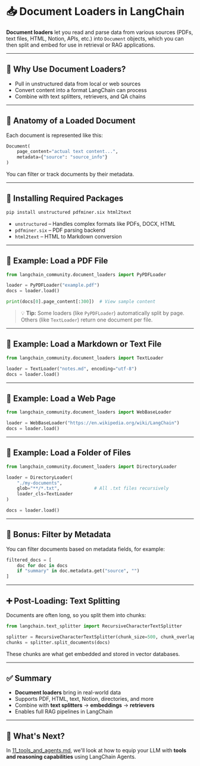 # 📥 Document Loaders in LangChain

**Document loaders** let you read and parse data from various sources (PDFs, text files, HTML, Notion, APIs, etc.) into `Document` objects, which you can then split and embed for use in retrieval or RAG applications.

---

## 🎯 Why Use Document Loaders?

- Pull in unstructured data from local or web sources
- Convert content into a format LangChain can process
- Combine with text splitters, retrievers, and QA chains

---

## 🧱 Anatomy of a Loaded Document

Each document is represented like this:

```python
Document(
    page_content="actual text content...",
    metadata={"source": "source_info"}
)
```

You can filter or track documents by their metadata.

---

## 🔧 Installing Required Packages

```bash
pip install unstructured pdfminer.six html2text
```

* `unstructured` – Handles complex formats like PDFs, DOCX, HTML
* `pdfminer.six` – PDF parsing backend
* `html2text` – HTML to Markdown conversion

---

## 🧪 Example: Load a PDF File

```python
from langchain_community.document_loaders import PyPDFLoader

loader = PyPDFLoader("example.pdf")
docs = loader.load()

print(docs[0].page_content[:300])  # View sample content
```

> 💡 **Tip:** Some loaders (like `PyPDFLoader`) automatically split by page. Others (like `TextLoader`) return one document per file.

---

## 🧪 Example: Load a Markdown or Text File

```python
from langchain_community.document_loaders import TextLoader

loader = TextLoader("notes.md", encoding="utf-8")
docs = loader.load()
```

---

## 🧪 Example: Load a Web Page

```python
from langchain_community.document_loaders import WebBaseLoader

loader = WebBaseLoader("https://en.wikipedia.org/wiki/LangChain")
docs = loader.load()
```

---

## 🧪 Example: Load a Folder of Files

```python
from langchain_community.document_loaders import DirectoryLoader

loader = DirectoryLoader(
    "./my-documents",
    glob="**/*.txt",             # All .txt files recursively
    loader_cls=TextLoader
)

docs = loader.load()
```

---

## 🧪 Bonus: Filter by Metadata

You can filter documents based on metadata fields, for example:

```python
filtered_docs = [
    doc for doc in docs 
    if "summary" in doc.metadata.get("source", "")
]
```

---

## ➕ Post-Loading: Text Splitting

Documents are often long, so you split them into chunks:

```python
from langchain.text_splitter import RecursiveCharacterTextSplitter

splitter = RecursiveCharacterTextSplitter(chunk_size=500, chunk_overlap=50)
chunks = splitter.split_documents(docs)
```

These chunks are what get embedded and stored in vector databases.

---

## ✅ Summary

* **Document loaders** bring in real-world data
* Supports PDF, HTML, text, Notion, directories, and more
* Combine with **text splitters** → **embeddings** → **retrievers**
* Enables full RAG pipelines in LangChain

---

## 🧭 What's Next?

In [11_tools_and_agents.md](./11_tools_and_agents.md), we'll look at how to equip your LLM with **tools and reasoning capabilities** using LangChain Agents.

